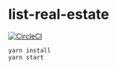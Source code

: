 # list-real-estate

[![CircleCI](https://circleci.com/gh/danvitoriano/list-real-estate.svg?style=svg)](https://circleci.com/gh/danvitoriano/list-real-estate)

```
yarn install
yarn start
```
